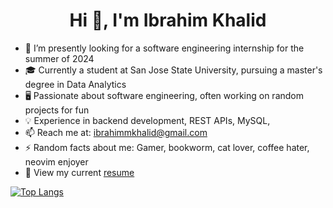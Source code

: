 <h1 align="center">Hi 👋, I'm Ibrahim Khalid</h1>

- 🙌 I’m presently looking for a software engineering internship for the summer of 2024
- 🎓 Currently a student at San Jose State University, pursuing a master's degree in Data Analytics
- 🖥️ Passionate about software engineering, often working on random projects for fun
- 💡 Experience in backend development, REST APIs, MySQL,
- 📫 Reach me at: ibrahimmkhalid@gmail.com
- ⚡ Random facts about me: Gamer, bookworm, cat lover, coffee hater, neovim enjoyer
- 📘 View my current [resume](https://drive.google.com/file/d/19qmTRpP0RprfNma2gAVtgAg8XbIYtNOv/view?usp=sharing)

[![Top Langs](https://github-readme-stats.vercel.app/api/top-langs/?username=ibrahimmkhalid&hide=jupyter%20notebook&show_icons=true&locale=en&layout=compact)](https://github.com/ibrahimmkhalid)
